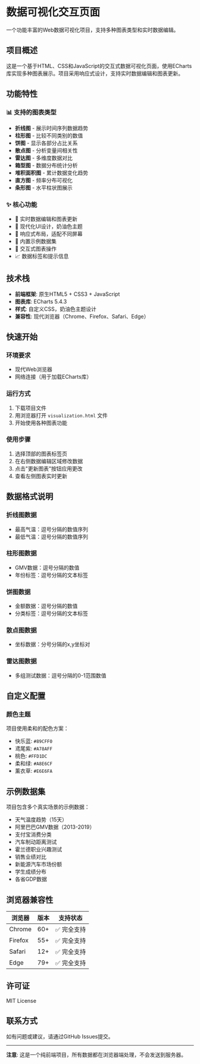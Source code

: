 # 数据可视化交互页面

一个功能丰富的Web数据可视化项目，支持多种图表类型和实时数据编辑。

## 项目概述

这是一个基于HTML、CSS和JavaScript的交互式数据可视化页面，使用ECharts库实现多种图表展示。项目采用响应式设计，支持实时数据编辑和图表更新。

## 功能特性

### 📊 支持的图表类型
- **折线图** - 展示时间序列数据趋势
- **柱形图** - 比较不同类别的数值
- **饼图** - 显示各部分占比关系
- **散点图** - 分析变量间相关性
- **雷达图** - 多维度数据对比
- **箱型图** - 数据分布统计分析
- **堆积面积图** - 累计数据变化趋势
- **直方图** - 频率分布可视化
- **条形图** - 水平柱状图展示

### ✨ 核心功能
- 🔄 实时数据编辑和图表更新
- 🎨 现代化UI设计，奶油色主题
- 📱 响应式布局，适配不同屏幕
- 💾 内置示例数据集
- 🎯 交互式图表操作
- 📈 数据标签和提示信息

## 技术栈

- **前端框架**: 原生HTML5 + CSS3 + JavaScript
- **图表库**: ECharts 5.4.3
- **样式**: 自定义CSS，奶油色主题设计
- **兼容性**: 现代浏览器（Chrome、Firefox、Safari、Edge）

## 快速开始

### 环境要求
- 现代Web浏览器
- 网络连接（用于加载ECharts库）

### 运行方式
1. 下载项目文件
2. 用浏览器打开 `visualization.html` 文件
3. 开始使用各种图表功能

### 使用步骤
1. 选择顶部的图表标签页
2. 在右侧数据编辑区域修改数据
3. 点击"更新图表"按钮应用更改
4. 查看左侧图表实时更新

## 数据格式说明

### 折线图数据
- 最高气温：逗号分隔的数值序列
- 最低气温：逗号分隔的数值序列

### 柱形图数据
- GMV数据：逗号分隔的数值
- 年份标签：逗号分隔的文本标签

### 饼图数据
- 金额数据：逗号分隔的数值
- 分类标签：逗号分隔的文本标签

### 散点图数据
- 坐标数据：分号分隔的x,y坐标对

### 雷达图数据
- 多组测试数据：逗号分隔的0-1范围数值

## 自定义配置

### 颜色主题
项目使用柔和的配色方案：
- 快乐蓝: `#89CFF0`
- 鸢尾紫: `#A78AFF`
- 桃色: `#FFD1DC`
- 柔和绿: `#A8E6CF`
- 薰衣草: `#E6E6FA`

## 示例数据集

项目包含多个真实场景的示例数据：
- 天气温度趋势（15天）
- 阿里巴巴GMV数据（2013-2019）
- 支付宝消费分类
- 汽车制动距离测试
- 霍兰德职业兴趣测试
- 销售业绩对比
- 新能源汽车市场份额
- 学生成绩分布
- 各省GDP数据

## 浏览器兼容性

| 浏览器 | 版本 | 支持状态 |
|--------|------|----------|
| Chrome | 60+  | ✅ 完全支持 |
| Firefox | 55+ | ✅ 完全支持 |
| Safari | 12+ | ✅ 完全支持 |
| Edge | 79+ | ✅ 完全支持 |

## 许可证

MIT License

## 联系方式

如有问题或建议，请通过GitHub Issues提交。

---

**注意**: 这是一个纯前端项目，所有数据都在浏览器端处理，不会发送到服务器。